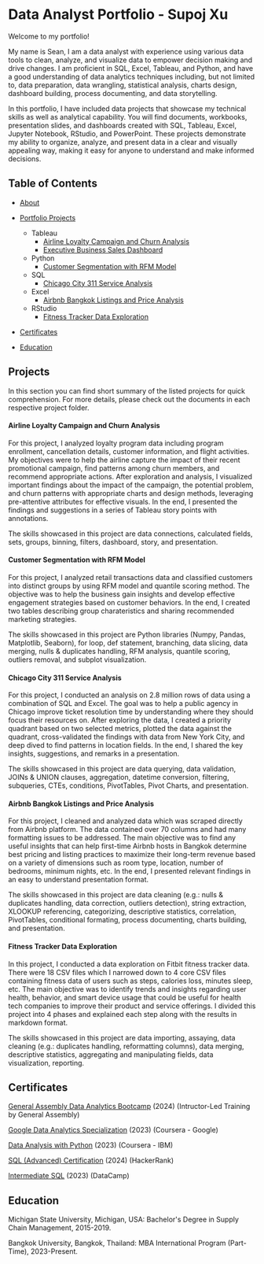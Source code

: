 # Data Analyst Portfolio - Supoj Xu

Welcome to my portfolio!

My name is Sean, I am a data analyst with experience using various data tools to clean, analyze, and visualize data to empower decision making and drive changes. I am proficient in SQL, Excel, Tableau, and Python, and have a good understanding of data analytics techniques including, but not limited to, data preparation, data wrangling, statistical analysis, charts design, dashboard building, process documenting, and data storytelling.

In this portfolio, I have included data projects that showcase my technical skills as well as analytical capability. You will find documents, workbooks, presentation slides, and dashboards created with SQL, Tableau, Excel, Jupyter Notebook, RStudio, and PowerPoint. These projects demonstrate my ability to organize, analyze, and present data in a clear and visually appealing way, making it easy for anyone to understand and make informed decisions.

## Table of Contents

* [About](https://github.com/Seanxupoj/DATA-ANALYST-PORTFOLIO/blob/main/README.md)
  
* [Portfolio Projects](https://github.com/Seanxupoj/DATA-ANALYST-PORTFOLIO?tab=readme-ov-file#projects)
  
   * Tableau
      * [Airline Loyalty Campaign and Churn Analysis](https://github.com/Seanxupoj/DATA-ANALYST-PORTFOLIO/tree/main/Airline%20Loyalty%20Campaign%20and%20Churn%20Analysis)
      * [Executive Business Sales Dashboard](https://public.tableau.com/app/profile/sean.x7307/viz/ProjectExecutiveSalesDashboard/Products)
   * Python
      * [Customer Segmentation with RFM Model](https://github.com/Seanxupoj/DATA-ANALYST-PORTFOLIO/tree/main/Customer%20Segmentation%20with%20RFM%20Model)
   * SQL
      * [Chicago City 311 Service Analysis](https://github.com/Seanxupoj/DATA-ANALYST-PORTFOLIO/tree/main/Chicago%20City%20311%20Service%20Analysis)
   * Excel
      * [Airbnb Bangkok Listings and Price Analysis](https://github.com/Seanxupoj/DATA-ANALYST-PORTFOLIO/tree/main/Airbnb%20Bangkok%20Listings%20and%20Price%20Analysis)
   * RStudio
      * [Fitness Tracker Data Exploration](https://github.com/Seanxupoj/DATA-ANALYST-PORTFOLIO/blob/main/Fitness%20Tracker%20Data%20Exploration/FitnessTracker_EDA.md)

* [Certificates](https://github.com/Seanxupoj/DATA-ANALYST-PORTFOLIO?tab=readme-ov-file#certificates)

* [Education](https://github.com/Seanxupoj/DATA-ANALYST-PORTFOLIO?tab=readme-ov-file#education)

## Projects
In this section you can find short summary of the listed projects for quick comprehension. For more details, please check out the documents in each respective project folder.

#### Airline Loyalty Campaign and Churn Analysis  
For this project, I analyzed loyalty program data including program enrollment, cancellation details, customer information, and flight activities. My objectives were to help the airline capture the impact of their recent promotional campaign, find patterns among churn members, and recommend appropriate actions. After exploration and analysis, I visualized important findings about the impact of the campaign, the potential problem, and churn patterns with appropriate charts and design methods, leveraging pre-attentive attributes for effective visuals. In the end, I presented the findings and suggestions in a series of Tableau story points with annotations.  

The skills showcased in this project are data connections, calculated fields, sets, groups, binning, filters, dashboard, story, and presentation.

#### Customer Segmentation with RFM Model

For this project, I analyzed retail transactions data and classified customers into distinct groups by using RFM model and quantile scoring method. The objective was to help the business gain insights and develop effective engagement strategies based on customer behaviors. In the end, I created two tables describing group charateristics and sharing recommended marketing strategies.

The skills showcased in this project are Python libraries (Numpy, Pandas, Matplotlib, Seaborn), for loop, def statement, branching, data slicing, data merging, nulls & duplicates handling, RFM analysis, quantile scoring, outliers removal, and subplot visualization.  

#### Chicago City 311 Service Analysis  
For this project, I conducted an analysis on 2.8 million rows of data using a combination of SQL and Excel. The goal was to help a public agency in Chicago improve ticket resolution time by understanding where they should focus their resources on. After exploring the data, I created a priority quadrant based on two selected metrics, plotted the data against the quadrant, cross-validated the findings with data from New York City, and deep dived to find patterns in location fields. In the end, I shared the key insights, suggestions, and remarks in a presentation.  

The skills showcased in this project are data querying, data validation, JOINs & UNION clauses, aggregation, datetime conversion, filtering, subqueries, CTEs, conditions, PivotTables, Pivot Charts, and presentation.

#### Airbnb Bangkok Listings and Price Analysis  
For this project, I cleaned and analyzed data which was scraped directly from Airbnb platform. The data contained over 70 columns and had many formatting issues to be addressed. The main objective was to find any useful insights that can help first-time Airbnb hosts in Bangkok determine best pricing and listing practices to maximize their long-term revenue based on a variety of dimensions such as room type, location, number of bedrooms, minimum nights, etc. In the end, I presented relevant findings in an easy to understand presentation format.

The skills showcased in this project are data cleaning (e.g.: nulls & duplicates handling, data correction, outliers detection), string extraction, XLOOKUP referencing, categorizing, descriptive statistics, correlation, PivotTables, conditional formating, process documenting, charts building, and presentation.

#### Fitness Tracker Data Exploration  
In this project, I conducted a data exploration on Fitbit fitness tracker data. There were 18 CSV files which I narrowed down to 4 core CSV files containing fitness data of users such as steps, calories loss, minutes sleep, etc. The main objective was to identify trends and insights regarding user health, behavior, and smart device usage that could be useful for health tech companies to improve their product and service offerings. I divided this project into 4 phases and explained each step along with the results in markdown format.

The skills showcased in this project are data importing, assaying, data cleaning (e.g.: duplicates handling, reformatting columns), data merging, descriptive statistics, aggregating and manipulating fields, data visualization, reporting.

## Certificates

[General Assembly Data Analytics Bootcamp](https://www.linkedin.com/in/supoj-sean-xu-871903152/overlay/experience/2290696317/multiple-media-viewer/?profileId=ACoAACTMJRUBI7SGyNo72x4hVGqdn9ej-ZK1wGU&treasuryMediaId=1707876711295) (2024) (Intructor-Led Training by General Assembly)

[Google Data Analytics Specialization](https://www.coursera.org/account/accomplishments/professional-cert/DS74EJNRFCVL) (2023) (Coursera - Google)

[Data Analysis with Python](https://www.coursera.org/account/accomplishments/certificate/356QEGJDH9V3) (2023) (Coursera - IBM)  

[SQL (Advanced) Certification](https://www.hackerrank.com/certificates/8c34e417b6e2) (2024) (HackerRank)

[Intermediate SQL](https://www.datacamp.com/completed/statement-of-accomplishment/course/dd4417e9561d77352eb579887da4dea7e4083ae9) (2023) (DataCamp)

## Education

Michigan State University, Michigan, USA: Bachelor's Degree in Supply Chain Management, 2015-2019.

Bangkok University, Bangkok, Thailand: MBA International Program (Part-Time), 2023-Present.
